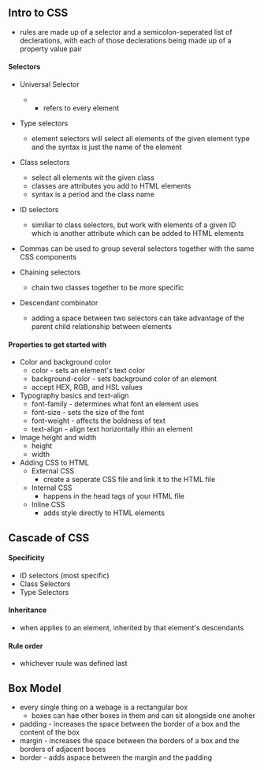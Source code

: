 ## Intro to CSS

- rules are made up of a selector and a semicolon-seperated list of declerations, with each of those declerations being made up of a property value pair

#### Selectors

- Universal Selector

  - * refers to every element
- Type selectors

  - element selectors will select all elements of the given element type and the syntax is just the name of the element
- Class selectors

  - select all elements wit the given class
  - classes are attributes you add to HTML elements
  - syntax is a period and the class name
- ID selectors

  - similiar to class selectors, but work with elements of a given ID which is another attribute which can be added to HTML elements
- Commas can be used to group several selectors together with the same CSS components
- Chaining selectors

  - chain two classes together to be more specific
- Descendant combinator

  - adding a space between two selectors can take advantage of the parent child relationship between elements

#### Properties to get started with

- Color and background color
  - color - sets an element's text color
  - background-color - sets background color of an element
  - accept HEX, RGB, and HSL values
- Typography basics and text-align
  - font-family - determines what font an element uses
  - font-size - sets the size of the font
  - font-weight - affects the boldness of text
  - text-align - align text horizontally ithin an element
- Image height and width
  - height
  - width
- Adding CSS to HTML
  - External CSS
    - create a seperate CSS file and link it to the HTML file
  - Internal CSS
    - happens in the head tags of your HTML file
  - Inline CSS
    - adds style directly to HTML elements

## Cascade of CSS

#### Specificity 

- ID selectors (most specific)
- Class Selectors
- Type Selectors

#### Inheritance

- when applies to an element, inherited by that element's descendants

#### Rule order

- whichever ruule was defined last

## Box Model

- every single thing on a webage is a rectangular box
  - boxes can hae other boxes in them and can sit alongside one anoher
- padding - increases the space between the border of a box and the content of the box
- margin - increases the space between the borders of a box and the borders of adjacent boces
- border - adds aspace between the margin and the padding
